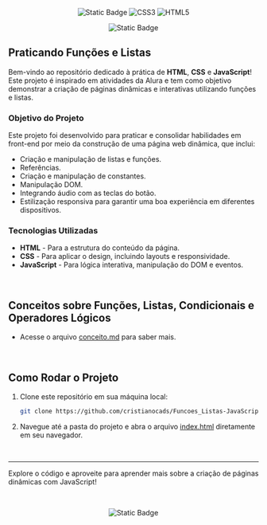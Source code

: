 
<div align="center">

![Static Badge](https://img.shields.io/badge/javascript-%25.svg?style=for-the-badge&logo=javascript&logoColor=%232E2C2E&color=yellow)
![CSS3](https://img.shields.io/badge/css3-%231572B6.svg?style=for-the-badge&logo=css3&logoColor=white)
![HTML5](https://img.shields.io/badge/html5-%23E34F26.svg?style=for-the-badge&logo=html5&logoColor=white)

![Static Badge](https://img.shields.io/badge/LICENSE%20-%20CC0%20v1.0%20-%20%2353A2FC?style=flat)

</div>

## Praticando Funções e Listas

Bem-vindo ao repositório dedicado à prática de **HTML**, **CSS** e **JavaScript**! Este projeto é inspirado em atividades da Alura e tem como objetivo demonstrar a criação de páginas dinâmicas e interativas utilizando funções e listas.

### Objetivo do Projeto

Este projeto foi desenvolvido para praticar e consolidar habilidades em front-end por meio da construção de uma página web dinâmica, que inclui:

- Criação e manipulação de listas e funções.
- Referências.
- Criação e manipulação de constantes.
- Manipulação DOM.
- Integrando áudio com as teclas do botão.
- Estilização responsiva para garantir uma boa experiência em diferentes dispositivos.

### Tecnologias Utilizadas

- **HTML** - Para a estrutura do conteúdo da página.
- **CSS** - Para aplicar o design, incluindo layouts e responsividade.
- **JavaScript** - Para lógica interativa, manipulação do DOM e eventos.

<br>

## Conceitos sobre Funções, Listas, Condicionais e Operadores Lógicos

* Acesse o arquivo [conceito.md](conceito.md) para saber mais.

<br>

## Como Rodar o Projeto

1. Clone este repositório em sua máquina local:

    ```bash
    git clone https://github.com/cristianocads/Funcoes_Listas-JavaScript.git
    ```

2. Navegue até a pasta do projeto e abra o arquivo [index.html](index.html) diretamente em seu navegador.

<br>

---

Explore o código e aproveite para aprender mais sobre a criação de páginas dinâmicas com JavaScript!

</br>

<div align="center">

![Static Badge](https://img.shields.io/badge/Colabore%20com%20seu%20conhecimento%20%F0%9F%A4%98-%233583F0)

</div>
